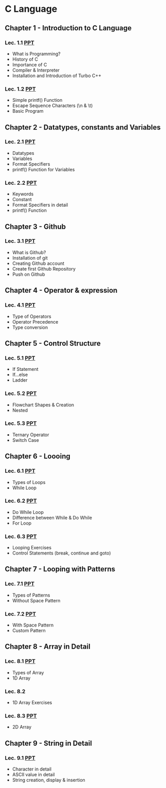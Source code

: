 # C Language

## Chapter 1 - Introduction to C Language

### Lec. 1.1 [PPT](ch_1/lec_1.1.pdf)

- What is Programming?
- History of C
- Importance of C
- Compiler & Interpreter
- Installation and Introduction of Turbo C++

### Lec. 1.2 [PPT](ch_1/lec_1.2.pdf)

- Simple printf() Function
- Escape Sequence Characters (\n & \t)
- Basic Program

## Chapter 2 - Datatypes, constants and Variables

### Lec. 2.1 [PPT](ch_2/lec_2.1.pdf)

- Datatypes
- Variables
- Format Specifiers
- printf() Function for Variables

### Lec. 2.2 [PPT](ch_2/lec_2.2.pdf)

- Keywords
- Constant
- Format Specifiers in detail
- printf() Function

## Chapter 3 - Github

### Lec. 3.1 [PPT](ch_3/Lec_3.1.pdf)

- What is Github?
- Installation of git
- Creating Github account
- Create first Github Repository
- Push on Github

## Chapter 4 - Operator & expression

### Lec. 4.1 [PPT](ch_4/Lec_4.1.pdf)

- Type of Operators
- Operator Precedence
- Type conversion

## Chapter 5 - Control Structure

### Lec. 5.1 [PPT](ch_5/Lec_5.1.pdf)

- If Statement
- If...else
- Ladder

### Lec. 5.2 [PPT](ch_5/Lec_5.2.pdf)

- Flowchart Shapes & Creation
- Nested

### Lec. 5.3 [PPT](ch_5/Lec_5.3.pdf)

- Ternary Operator
- Switch Case

## Chapter 6 - Loooing

### Lec. 6.1 [PPT](ch_6/Lec_6.1.pdf)

- Types of Loops
- While Loop

### Lec. 6.2 [PPT](ch_6/Lec_6.2.pdf)

- Do While Loop
- Difference between While & Do While
- For Loop

### Lec. 6.3 [PPT](ch_6/Lec_6.3.pdf)

- Looping Exercises
- Control Statements (break, continue and goto)

## Chapter 7 - Looping with Patterns

### Lec. 7.1 [PPT](ch_7/Lec_7.1.pdf)
- Types of Patterns
- Without Space Pattern

### Lec. 7.2 [PPT](ch_7/Lec_7.2.pdf)
- With Space Pattern
- Custom Pattern

## Chapter 8 - Array in Detail

### Lec. 8.1 [PPT](ch_8/Lec_8.1.pdf)

- Types of Array
- 1D Array

### Lec. 8.2

- 1D Array Exercises

### Lec. 8.3 [PPT](ch_8/Lec_8.3.pdf)

- 2D Array

## Chapter 9 - String in Detail

### Lec. 9.1 [PPT](ch_9/Lec_9.1.pdf)
- Character in detail
- ASCII value in detail
- String creation, display & insertion
